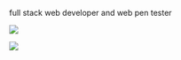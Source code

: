 full stack web developer and web pen tester

![](https://github-readme-streak-stats.herokuapp.com/?user=Alm0stEthical&theme=onedark&hide_border=false)<br/>


![](https://komarev.com/ghpvc/?username=alm0stethical)
